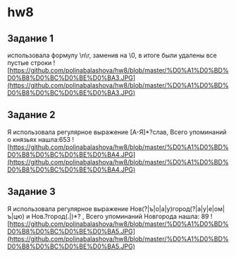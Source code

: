 # hw8

## Задание 1

использовала формулу \n\r, заменив на \0, в итоге были удалены все пустые строки
![https://github.com/polinabalashova/hw8/blob/master/%D0%A1%D0%BD%D0%B8%D0%BC%D0%BE%D0%BA3.JPG](https://github.com/polinabalashova/hw8/blob/master/%D0%A1%D0%BD%D0%B8%D0%BC%D0%BE%D0%BA3.JPG) 

## Задание 2

Я использовала регулярное выражение [А-Я]*?слав, Всего упоминаний о князьях нашла:653
![https://github.com/polinabalashova/hw8/blob/master/%D0%A1%D0%BD%D0%B8%D0%BC%D0%BE%D0%BA4.JPG](https://github.com/polinabalashova/hw8/blob/master/%D0%A1%D0%BD%D0%B8%D0%BC%D0%BE%D0%BA4.JPG)

## Задание 3

Я использовала регулярное выражение Нов(?|ъ|о|а|у)город(?|а|у|е|ом|ъ|цю) и Нов.?город(.|)*? , Всего упоминаний Новгорода нашла: 89
![https://github.com/polinabalashova/hw8/blob/master/%D0%A1%D0%BD%D0%B8%D0%BC%D0%BE%D0%BA5.JPG](https://github.com/polinabalashova/hw8/blob/master/%D0%A1%D0%BD%D0%B8%D0%BC%D0%BE%D0%BA5.JPG)
